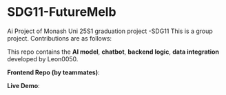 # SDG11-FutureMelb
Ai Project of Monash Uni 25S1 graduation project -SDG11
This is a group project. Contributions are as follows:

This repo contains the **AI model**, **chatbot**, **backend logic**, **data integration** developed by Leon0050.

**Frontend Repo (by teammates)**:  

**Live Demo**:  

